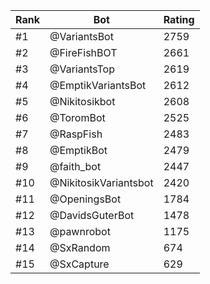Rank|Bot|Rating
---|---|---
#1|@VariantsBot|2759
#2|@FireFishBOT|2661
#3|@VariantsTop|2619
#4|@EmptikVariantsBot|2612
#5|@Nikitosikbot|2608
#6|@ToromBot|2525
#7|@RaspFish|2483
#8|@EmptikBot|2479
#9|@faith_bot|2447
#10|@NikitosikVariantsbot|2420
#11|@OpeningsBot|1784
#12|@DavidsGuterBot|1478
#13|@pawnrobot|1175
#14|@SxRandom|674
#15|@SxCapture|629
